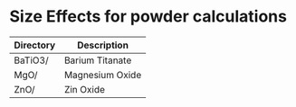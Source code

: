 # Size Effects for powder calculations

| Directory   | Description                 |
| ----------  | --------------------------- |
| BaTiO3/     | Barium Titanate             |
| MgO/        | Magnesium Oxide             |
| ZnO/        | Zin Oxide                   |

